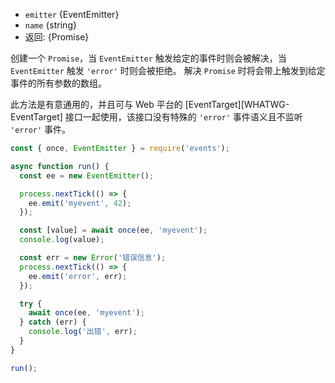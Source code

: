 <!-- YAML
added: v11.13.0
-->

* `emitter` {EventEmitter}
* `name` {string}
* 返回: {Promise}

创建一个 `Promise`，当 `EventEmitter` 触发给定的事件时则会被解决，当 `EventEmitter` 触发 `'error'` 时则会被拒绝。 
解决 `Promise` 时将会带上触发到给定事件的所有参数的数组。

此方法是有意通用的，并且可与 Web 平台的 [EventTarget][WHATWG-EventTarget] 接口一起使用，该接口没有特殊的 `'error'` 事件语义且不监听 `'error'` 事件。

```js
const { once, EventEmitter } = require('events');

async function run() {
  const ee = new EventEmitter();

  process.nextTick(() => {
    ee.emit('myevent', 42);
  });

  const [value] = await once(ee, 'myevent');
  console.log(value);

  const err = new Error('错误信息');
  process.nextTick(() => {
    ee.emit('error', err);
  });

  try {
    await once(ee, 'myevent');
  } catch (err) {
    console.log('出错', err);
  }
}

run();
```











